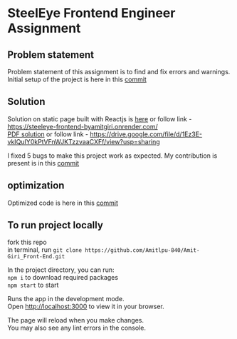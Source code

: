 # SteelEye Frontend Engineer Assignment
## Problem statement
Problem statement of this assignment is to find and fix errors and warnings. 
Initial setup of the project is here in this [commit](https://github.com/Amitlpu-840/steeleye-assignment/commit/cbe76565ed9d3dca70dd69d0e5de20a6126deb7c) 

## Solution 
Solution on static page built with Reactjs is [here](https://steeleye-frontend-byamitgiri.onrender.com/) or follow link - https://steeleye-frontend-byamitgiri.onrender.com/ \
[PDF solution](https://drive.google.com/file/d/1Ez3E-vkIQuIY0kPtVFnWJKTzzvaaCXFf/view?usp=sharing) or follow link - https://drive.google.com/file/d/1Ez3E-vkIQuIY0kPtVFnWJKTzzvaaCXFf/view?usp=sharing


I fixed 5 bugs to make this project work as expected. My contribution is present is in this [commit](https://github.com/Amitlpu-840/steeleye-assignment/commit/bd548102c81587f0a255883ab9460f85967a467a)

## optimization
Optimized code is here in this [commit](https://github.com/Amitlpu-840/steeleye-assignment/commit/c85ece9cd5e2633cc08e1671b5cb50ac5355cdb5)

## To run project locally

fork this repo\
in terminal, run `git clone https://github.com/Amitlpu-840/Amit-Giri_Front-End.git`

In the project directory, you can run: \
  `npm i` to download required packages\
 `npm start` to start

Runs the app in the development mode.\
Open [http://localhost:3000](http://localhost:3000) to view it in your browser.

The page will reload when you make changes.\
You may also see any lint errors in the console.


